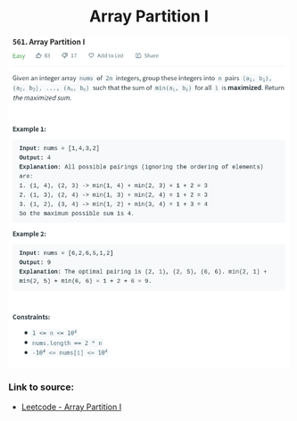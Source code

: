 <h1 align="center">Array Partition I</h1>

![alt text](https://github.com/matthew01lokiet/Algorithmic-exercises/blob/main/z_description_images/Arrays/array_partition_I.png?raw=true)

### Link to source: 
- <a href="https://leetcode.com/problems/array-partition-i/">Leetcode - Array Partition I</a>

